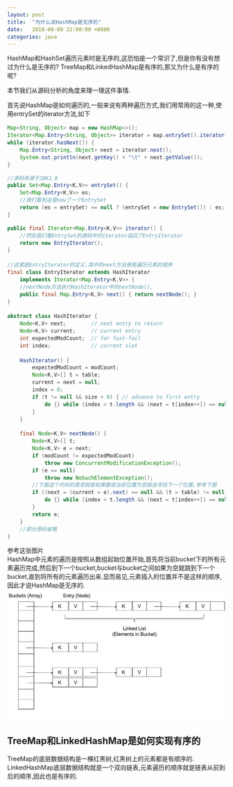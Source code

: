 ```yaml
---
layout: post
title:  "为什么说HashMap是无序的"
date:   2018-08-09 22:00:00 +0800
categories: java
---
```


HashMap和HashSet遍历元素时是无序的,这恐怕是一个常识了,但是你有没有想过为什么是无序的?
TreeMap和LinkedHashMap是有序的,那又为什么是有序的呢?

本节我们从源码分析的角度来理一理这件事情.  

首先说HashMap是如何遍历的,一般来说有两种遍历方式,我们用常用的这一种,使用entrySet的iterator方法,如下

```java
Map<String, Object> map = new HashMap<>();
Iterator<Map.Entry<String, Object>> iterator = map.entrySet().iterator();
while (iterator.hasNext()) {
    Map.Entry<String, Object> next = iterator.next();
    System.out.println(next.getKey() + "\t" + next.getValue());
}
```

```java
//源码来源于JDK1.8
public Set<Map.Entry<K,V>> entrySet() {
    Set<Map.Entry<K,V>> es;
    //我们看到这里new了一个EntrySet
    return (es = entrySet) == null ? (entrySet = new EntrySet()) : es;
}
```

```java
public final Iterator<Map.Entry<K,V>> iterator() {
    //然后我们看EntrySet的源码中的iterator返回了EntryIterator
    return new EntryIterator();
}

//这里是EntryIterator的定义,其中的next方法便是遍历元素的顺序
final class EntryIterator extends HashIterator
    implements Iterator<Map.Entry<K,V>> {
    //nextNode方法执行HashIterator中的nextNode(),
    public final Map.Entry<K,V> next() { return nextNode(); }
}

abstract class HashIterator {
    Node<K,V> next;        // next entry to return
    Node<K,V> current;     // current entry
    int expectedModCount;  // for fast-fail
    int index;             // current slot

    HashIterator() {
        expectedModCount = modCount;
        Node<K,V>[] t = table;
        current = next = null;
        index = 0;
        if (t != null && size > 0) { // advance to first entry
            do {} while (index < t.length && (next = t[index++]) == null);
        }
    }

    final Node<K,V> nextNode() {
        Node<K,V>[] t;
        Node<K,V> e = next;
        if (modCount != expectedModCount)
            throw new ConcurrentModificationException();
        if (e == null)
            throw new NoSuchElementException();
        //下面这个代码的意思就是如果数组当前位置为空就去寻找下一个位置,参考下图
        if ((next = (current = e).next) == null && (t = table) != null) {
            do {} while (index < t.length && (next = t[index++]) == null);
        }
        return e;
    }
    //部分源码省略
}
```

参考这张图片  
HashMap中元素的遍历是按照从数组起始位置开始,首先将当前bucket下的所有元素遍历完成,然后到下一个bucket,bucket与bucket之间如果为空就跳到下一个bucket,直到将所有的元素遍历出来.显而易见,元素插入的位置并不是这样的顺序,因此才说HashMap是无序的.
![sxx](/assets/hashmap.jpg)

## TreeMap和LinkedHashMap是如何实现有序的
TreeMap的底层数据结构是一棵红黑树,红黑树上的元素都是有顺序的.  
LinkedHashMap底层数据结构就是一个双向链表,元素遍历的顺序就是链表从前到后的顺序,因此也是有序的.